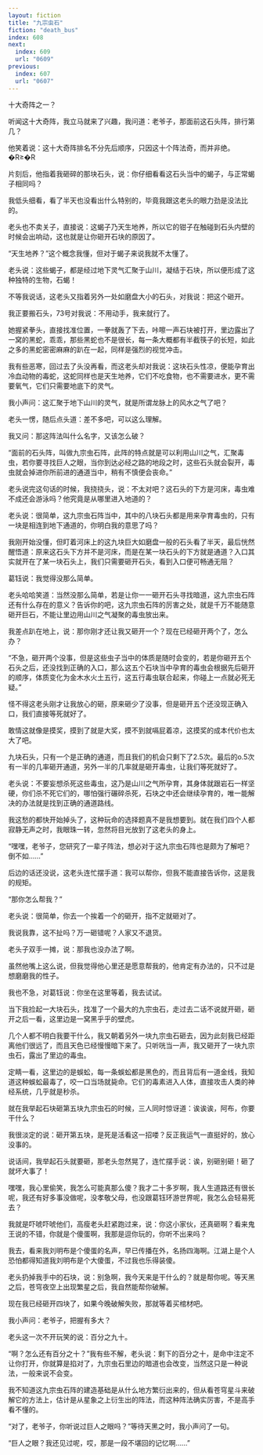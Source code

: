 ```yaml
---
layout: fiction
title: "九宗虫石"
fiction: "death_bus"
index: 608
next:
  index: 609
  url: "0609"
previous:
  index: 607
  url: "0607"
---
```

十大奇阵之一？

听闻这十大奇阵，我立马就来了兴趣，我问道：老爷子，那面前这石头阵，排行第几？

他笑着说：这十大奇阵排名不分先后顺序，只因这十个阵法奇，而并非绝。�R≥�R

片刻后，他指着我砸碎的那块石头，说：你仔细看看这石头当中的蝎子，与正常蝎子相同吗？

我低头细看，看了半天也没看出什么特别的，毕竟我跟这老头的眼力劲是没法比的。

老头也不卖关子，直接说：这蝎子乃天生地养，所以它的钳子在触碰到石头内壁的时候会出响动，这也就是让你砸开石块的原因了。

“天生地养？”这个概念我懂，但对于蝎子来说我就不太懂了。

老头说：这些蝎子，都是经过地下灵气汇聚于山川，凝结于石块，所以便形成了这种独特的生物，石蝎！

不等我说话，这老头又指着另外一处如磨盘大小的石头，对我说：把这个砸开。

我正要搬石头，73号对我说：不用动手，我来就行了。

她握紧拳头，直接找准位置，一拳就轰了下去，咔嚓一声石块被打开，里边露出了一窝的黑蛇，乖乖，那些黑蛇也不是很长，每一条大概都有半截筷子的长短，如此之多的黑蛇密密麻麻的趴在一起，同样是强烈的视觉冲击。

我有些恶寒，回过去了头没再看，而这老头却对我说：这块石头性凉，便能孕育出冷血动物的毒蛇，这蛇同样也是天生地养，它们不吃食物，也不需要进水，更不需要氧气，它们只需要地底下的灵气。

我小声问：这汇聚于地下山川的灵气，就是所谓龙脉上的风水之气了吧？

老头一愣，随后点头道：差不多吧，可以这么理解。

我又问：那这阵法叫什么名字，又该怎么破？

“面前的石头阵，叫做九宗虫石阵，此阵的特点就是可以利用山川之气，汇聚毒虫，若你要寻找巨人之眼，当你到达必经之路的地段之时，这些石头就会裂开，毒虫就会掉进你所前进的通道当中，稍有不慎便会丧命。”

老头说完这句话的时候，我挠挠头，说：不太对吧？这石头的下方是河床，毒虫难不成还会游泳吗？他究竟是从哪里进入地道的？

老头说：很简单，这九宗虫石阵当中，其中的八块石头都是用来孕育毒虫的，只有一块是相连到地下通道的，你明白我的意思了吗？

我刚开始没懂，但盯着河床上的这九块巨大如磨盘一般的石头看了半天，最后恍然醒悟道：原来这石头下方并不是河床，而是在某一块石头的下方就是通道？入口其实就开在了某一块石头上，我们只需要砸开石头，看到入口便可畅通无阻？

葛钰说：我觉得没那么简单。

老头哈哈笑道：当然没那么简单，若是让你一一砸开石头寻找暗道，这九宗虫石阵还有什么存在的意义？告诉你的吧，这九宗虫石阵的厉害之处，就是千万不能随意砸开巨石，不能让里边用山川之气凝聚的毒虫放出来。

我差点趴在地上，说：那你刚才还让我又砸开一个？现在已经砸开两个了，怎么办？

“不急，砸开两个没事，但是这些虫子当中的体质是随时会变的，若是你砸开五个石头之后，还没找到正确的入口，那么这五个石块当中孕育的毒虫会根据先后砸开的顺序，体质变化为金木水火土五行，这五行毒虫联合起来，你碰上一点就必死无疑。”

怪不得这老头刚才让我放心的砸，原来砸少了没事，但是砸开五个还没现正确入口，我们直接等死就好了。

敢情这就像是摸奖，摸到了就是大奖，摸不到就嗝屁着凉，这摸奖的成本代价也太大了吧。

九块石头，只有一个是正确的通道，而且我们的机会只剩下了2.5次。最后的o.5次有一半的几率砸开通道，另外一半的几率就是砸开毒虫，让我们等死就好了。

老头说：不要妄想杀死这些毒虫，这乃是山川之气所孕育，其身体就跟岩石一样坚硬，你们杀不死它们的，哪怕强行碾碎杀死，石块之中还会继续孕育的，唯一能解决的办法就是找到正确的通道路线。

我这愁的都快开始掉头了，这种玩命的选择题真不是我想要到。就在我们四个人都寂静无声之时，我眼珠一转，忽然将目光放到了这老头的身上。

“嘿嘿，老爷子，您研究了一辈子阵法，想必对于这九宗虫石阵也是颇为了解吧？倒不如……”

后边的话还没说，这老头连忙摆手道：我可以帮你，但我不能直接告诉你，这是我的规矩。

“那你怎么帮我？”

老头说：很简单，你去一个挨着一个的砸开，指不定就砸对了。

我说我靠，这不扯吗？万一砸错呢？人家又不退货。

老头子双手一摊，说：那我也没办法了啊。

虽然他嘴上这么说，但我觉得他心里还是愿意帮我的，他肯定有办法的，只不过是想磨磨我的性子。

我也不急，对葛钰说：你坐在这里等着，我去试试。

当下我捡起一大块石头，找准了一个最大的九宗虫石，走过去二话不说就开砸，砸开之后一看，这里边是一窝黑乎乎的壁虎。

几个人都不明白我要干什么，我又朝着另外一块九宗虫石砸去，因为此刻我已经距离他们很远了，而且天色已经慢慢暗下来了。只听咣当一声，我又砸开了一块九宗虫石，露出了里边的毒虫。

定睛一看，这里边的是蜈蚣，每一条蜈蚣都是黑色的，而且背后有一道金线，我知道这种蜈蚣最毒了，咬一口当场就毙命。它们的毒素进入人体，直接攻击人类的神经系统，几乎就是秒杀。

就在我举起石块砸第五块九宗虫石的时候，三人同时惊讶道：诶诶诶，阿布，你要干什么？

我很淡定的说：砸开第五块，是死是活看这一招喽？反正我运气一直挺好的，放心没事的。

说话间，我举起石头就要砸，那老头忽然晃了，连忙摆手说：诶，别砸别砸！砸了就坏大事了！

嘿嘿，我心里偷笑，我怎么可能真那么傻？我才二十多岁啊，我人生道路还有很长呢，我还有好多事没做呢，没孝敬父母，也没跟葛钰环游世界呢，我怎么会轻易死去？

我就是吓唬吓唬他们，高瘦老头赶紧跑过来，说：你这小家伙，还真砸啊？看来鬼王说的不错，你就是个傻蛋啊，我那是逗你玩的，你听不出来吗？

我去，看来我刘明布是个傻蛋的名声，早已传播在外，名扬四海啊。江湖上是个人恐怕都得知道我刘明布是个大傻蛋，不过我也乐得装傻。

老头扔掉我手中的石块，说：别急啊，我今天来是干什么的？就是帮你呢。等天黑之后，苍穹夜空上出现繁星之后，我自然能帮你破解。

现在我已经砸开四块了，如果今晚破解失败，那就等着买棺材吧。

我小声问：老爷子，把握有多大？

老头这一次不开玩笑的说：百分之九十。

“啊？怎么还有百分之十？”我有些不解，老头说：剩下的百分之十，是命中注定不让你打开，你就算是掐对了，九宗虫石里边的暗道也会改变，当然这只是一种说法，一般来说不会变。

我不知道这九宗虫石阵的建造基础是从什么地方繁衍出来的，但从看苍穹星斗来破解它的方法上，估计是从星象之上衍生出的阵法，而这种阵法确实厉害，不是高手看不懂的。

“对了，老爷子，你听说过巨人之眼吗？”等待天黑之时，我小声问了一句。

“巨人之眼？我还见过呢，哎，那是一段不堪回的记忆啊……”
